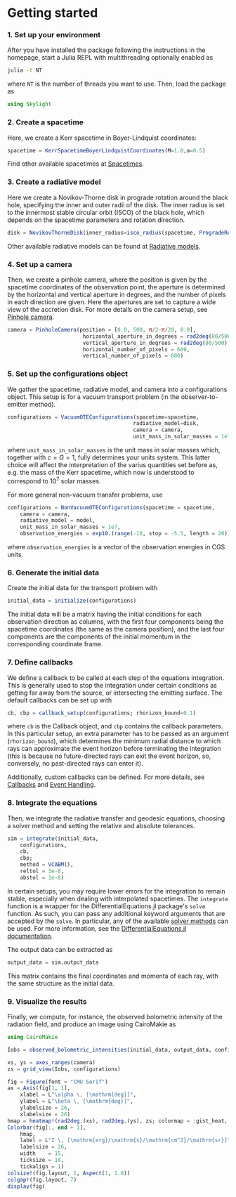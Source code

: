 # Getting started 

### 1. Set up your environment


After you have installed the package following the instructions in the homepage, start a Julia REPL with multithreading optionally enabled as 

```bash
julia -t NT
``` 

where `NT` is the number of threads you want to use. Then, load the package as

```julia
using Skylight
```

### 2. Create a spacetime 

Here, we create a Kerr spacetime in Boyer-Lindquist coordinates: 

```julia
spacetime = KerrSpacetimeBoyerLindquistCoordinates(M=1.0,a=0.5)
```

Find other available spacetimes at [Spacetimes](@ref). 

### 3. Create a radiative model

Here we create a Novikov-Thorne disk in prograde rotation around the black hole, specifying the inner and outer radii of the disk. The inner radius is set to the innermost stable circular orbit (ISCO) of the black hole, which depends on the spacetime parameters and rotation direction.

```julia
disk = NovikovThorneDisk(inner_radius=isco_radius(spacetime, ProgradeRotation()), outer_radius = 15.0)
```

Other available radiative models can be found at [Radiative models](@ref). 

### 4. Set up a camera

Then, we create a pinhole camera, where the position is given by the spacetime coordinates of the observation point, the aperture is determined by the horizontal and vertical aperture in degrees, and the number of pixels in each direction are given. Here the apertures are set to capture a wide view of the accretion disk. For more details on the camera setup, see [Pinhole camera](@ref). 
```julia
camera = PinholeCamera(position = [0.0, 500, π/2-π/20, 0.0],
                        horizontal_aperture_in_degrees = rad2deg(80/500),
                        vertical_aperture_in_degrees = rad2deg(80/500),
                        horizontal_number_of_pixels = 600,
                        vertical_number_of_pixels = 600)
```

### 5. Set up the configurations object
We gather the spacetime, radiative model, and camera into a configurations object. This setup is for a vacuum transport problem (in the observer-to-emitter method).

```julia
configurations = VacuumOTEConfigurations(spacetime=spacetime,
                                        radiative_model=disk,
                                        camera = camera,
                                        unit_mass_in_solar_masses = 1e7)
```
where `unit_mass_in_solar_masses` is the unit mass in solar masses which, together with $c=G=1$, fully determines your units system. This latter choice will affect the interpretation of the varius quantities set before as, e.g. the mass of the Kerr spacetime, which now is understood to correspond to $10^7$ solar masses.

For more general non-vacuum transfer problems, use 

```julia
configurations = NonVacuumOTEConfigurations(spacetime = spacetime,
    camera = camera,
    radiative_model = model,
    unit_mass_in_solar_masses = 1e7,
    observation_energies = exp10.(range(-10, stop = -5.5, length = 20)))
```
where `observation_energies` is a vector of the observation energies in CGS units. 

### 6. Generate the initial data
Create the initial data for the transport problem with

```julia
initial_data = initialize(configurations)
```

The initial data will be a matrix having the initial conditions for each observation direction as columns, with the first four components being the spacetime coordinates (the same as the camera position), and the last four components are the components of the initial momentum in the corresponding coordinate frame. 

### 7. Define callbacks
We define a callback to be called at each step of the equations integration. This is generally used to stop the integration under certain conditions as getting far away from the source, or intersecting the emitting surface. The default callbacks can be set up with

```julia 
cb, cbp = callback_setup(configurations; rhorizon_bound=0.1)
```

where `cb` is the Callback object, and `cbp` contains the callback parameters. In this particular setup, an extra parameter has to be passed as an argument (`rhorizon_bound`), which determines the minimum radial distance to which rays can approximate the event horizon before terminating the integration (this is because no future-directed rays can exit the event horizon, so, conversely, no past-directed rays can enter it). 

Additionally, custom callbacks can be defined. For more details, see [Callbacks](@ref) and [Event Handling](https://docs.sciml.ai/DiffEqDocs/stable/features/callback_functions/). 

### 8. Integrate the equations
Then, we integrate the radiative transfer and geodesic equations, choosing a solver method and setting the relative and absolute tolerances. 

```julia
sim = integrate(initial_data,
    configurations,
    cb,
    cbp;
    method = VCABM(),
    reltol = 1e-8,
    abstol = 1e-8)
```

In certain setups, you may require lower errors for the integration to remain stable, especially when dealing with interpolated spacetimes. The `integrate` function is a wrapper for the DifferentialEquations.jl package's `solve` function. As such, you can pass any additional keyword arguments that are accepted by the `solve`. In particular, any of the available [solver methods](https://docs.sciml.ai/DiffEqDocs/stable/solvers/ode_solve/) can be used. For more information, see the [DifferentialEquations.jl documentation](https://docs.sciml.ai/DiffEqDocs/stable/).

The output data can be extracted as

```julia
output_data = sim.output_data
```

This matrix contains the final coordinates and momenta of each ray, with the same structure as the initial data.

### 9. Visualize the results

Finally, we compute, for instance, the observed bolometric intensity of the radiation field, and produce an image using CairoMakie as

```julia
using CairoMakie

Iobs = observed_bolometric_intensities(initial_data, output_data, configurations)

xs, ys = axes_ranges(camera)
zs = grid_view(Iobs, configurations)

fig = Figure(font = "CMU Serif")
ax = Axis(fig[1, 1],
    xlabel = L"\alpha \, [\mathrm{deg}]",
    ylabel = L"\beta \, [\mathrm{deg}]",
    ylabelsize = 26,
    xlabelsize = 26)
hmap = heatmap!(rad2deg.(xs), rad2deg.(ys), zs; colormap = :gist_heat, interpolate = true)
Colorbar(fig[:, end + 1],
    hmap,
    label = L"I \, [\mathrm{erg}/\mathrm{s}/\mathrm{cm^2}/\mathrm{sr}]",
    labelsize = 26,
    width    = 15,
    ticksize = 18,
    tickalign = 1)
colsize!(fig.layout, 1, Aspect(1, 1.0))
colgap!(fig.layout, 7)
display(fig)
```